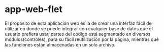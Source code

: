 # app-web-flet
El propósito de esta aplicación web es la de crear una interfaz fácil de utilizar en donde se puede integrar con cualquier base de datos que el usuario prefiera usar, partes del código está segmentado en diversos módulos(controles), para su fácil reutilización por la página, mientras que las funciones están almacenadas en un solo archivo.
